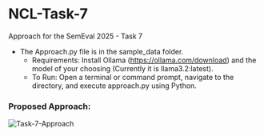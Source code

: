 # NCL-Task-7
Approach for the SemEval 2025 - Task 7

- The Approach.py file is in the sample_data folder.
  - Requirements: Install Ollama (https://ollama.com/download) and the model of your choosing (Currently it is llama3.2:latest).
  - To Run: Open a terminal or command prompt, navigate to the directory, and execute approach.py using Python.

### Proposed Approach:

![Task-7-Approach](https://github.com/user-attachments/assets/683b8c89-5fc3-4c23-b5ad-74b8da141cd1)
